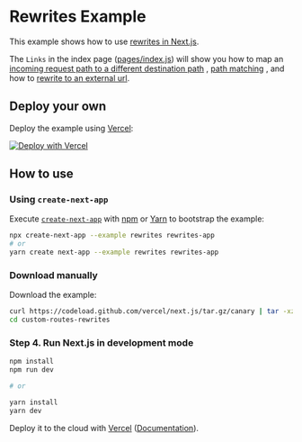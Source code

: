 # Rewrites Example

This example shows how to use [rewrites in Next.js](https://nextjs.org/docs/api-reference/next.config.js/rewrites).

The `Links` in the index page ([pages/index.js](pages/index.js)) will show you how to map an [incoming request path to a different destination path](https://github.com/vercel/next.js/blob/canary/docs/api-reference/next.config.js/rewrites.md#rewrites) , [path matching](https://github.com/vercel/next.js/blob/canary/docs/api-reference/next.config.js/rewrites.md#path-matching) , and how to [rewrite to an external url](https://github.com/vercel/next.js/canary/docs/api-reference/next.config.js/rewrites.md#rewriting-to-an-external-url).

## Deploy your own

Deploy the example using [Vercel](https://vercel.com):

[![Deploy with Vercel](https://vercel.com/button)](https://vercel.com/import/project?template=https://github.com/vercel/next.js/tree/canary/examples/rewrites)

## How to use

### Using `create-next-app`

Execute [`create-next-app`](https://github.com/vercel/next.js/tree/canary/packages/create-next-app) with [npm](https://docs.npmjs.com/cli/init) or [Yarn](https://yarnpkg.com/lang/en/docs/cli/create/) to bootstrap the example:

```bash
npx create-next-app --example rewrites rewrites-app
# or
yarn create next-app --example rewrites rewrites-app
```

### Download manually

Download the example:

```bash
curl https://codeload.github.com/vercel/next.js/tar.gz/canary | tar -xz --strip=2 next.js-canary/examples/custom-routes-rewrites
cd custom-routes-rewrites
```

### Step 4. Run Next.js in development mode

```bash
npm install
npm run dev

# or

yarn install
yarn dev
```

Deploy it to the cloud with [Vercel](https://vercel.com/import?filter=next.js&utm_source=github&utm_medium=readme&utm_campaign=next-example) ([Documentation](https://nextjs.org/docs/deployment)).
